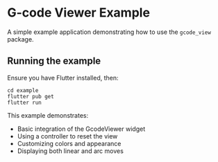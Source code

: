 # G-code Viewer Example

A simple example application demonstrating how to use the `gcode_view` package.

## Running the example

Ensure you have Flutter installed, then:

```
cd example
flutter pub get
flutter run
```

This example demonstrates:
- Basic integration of the GcodeViewer widget
- Using a controller to reset the view
- Customizing colors and appearance
- Displaying both linear and arc moves 